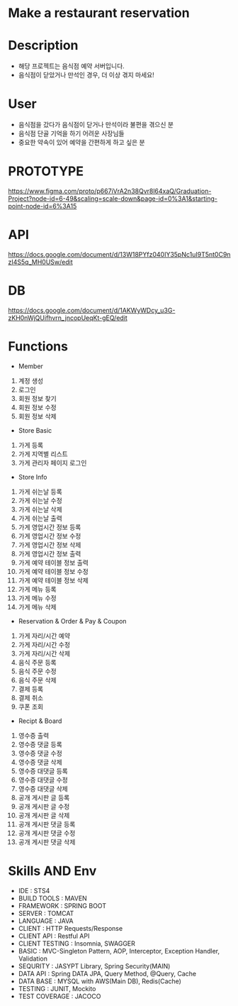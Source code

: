 # Make a restaurant reservation

# Description
- 해당 프로젝트는 음식점 예약 서버입니다.
- 음식점이 닫았거나 만석인 경우, 더 이상 겪지 마세요!

# User
- 음식점을 갔다가 음식점이 닫거나 만석이라 불편을 겪으신 분
- 음식점 단골 기억을 하기 어려운 사장님들
- 중요한 약속이 있어 예약을 간편하게 하고 싶은 분


# PROTOTYPE
https://www.figma.com/proto/p667iVrA2n38Qvr8l64xaQ/Graduation-Project?node-id=6-49&scaling=scale-down&page-id=0%3A1&starting-point-node-id=6%3A15

# API
https://docs.google.com/document/d/13W18PYfz040IY35pNc1uI9T5nt0C9nzI4S5q_MH0USw/edit

# DB
https://docs.google.com/document/d/1AKWyWDcy_u3G-zKH0nWjQUifhvrn_jncopUeqKt-gEQ/edit

# Functions
- Member
1. 계정 생성
2. 로그인
3. 회원 정보 찾기
4. 회원 정보 수정
5. 회원 정보 삭제
- Store Basic
1. 가게 등록
2. 가게 지역별 리스트
3. 가게 관리자 페이지 로그인
- Store Info
1. 가게 쉬는날 등록
2. 가게 쉬는날 수정
3. 가게 쉬는날 삭제
4. 가게 쉬는날 출력
5. 가게 영업시간 정보 등록
6. 가게 영업시간 정보 수정
7. 가게 영업시간 정보 삭제
8. 가게 영업시간 정보 출력
9. 가게 예약 테이블 정보 출력
10. 가게 예약 테이블 정보 수정
11. 가게 예약 테이블 정보 삭제
12. 가게 메뉴 등록
13. 가게 메뉴 수정
14. 가게 메뉴 삭제
- Reservation & Order & Pay & Coupon
1. 가게 자리/시간 예약
2. 가게 자리/시간 수정
3. 가게 자리/시간 삭제
4. 음식 주문 등록
5. 음식 주문 수정
6. 음식 주문 삭제
7. 결제 등록
8. 결제 취소
9. 쿠폰 조회
- Recipt & Board
1. 영수증 출력
2. 영수증 댓글 등록
3. 영수증 댓글 수정
4. 영수증 댓글 삭제
5. 영수증 대댓글 등록
6. 영수증 대댓글 수정
7. 영수증 대댓글 삭제
8. 공개 게시판 글 등록
9. 공개 게시판 글 수정
10. 공개 게시판 글 삭제
11. 공개 게시판 댓글 등록
12. 공개 게시판 댓글 수정
13. 공개 게시판 댓글 삭제





# Skills AND Env
- IDE : STS4
- BUILD TOOLS : MAVEN
- FRAMEWORK : SPRING BOOT
- SERVER : TOMCAT
- LANGUAGE : JAVA
- CLIENT : HTTP Requests/Response
- CLIENT API : Restful API
- CLIENT TESTING : Insomnia, SWAGGER
- BASIC : MVC-Singleton Pattern, AOP, Interceptor, Exception Handler, Validation
- SEQURITY : JASYPT Library, Spring Security(MAIN)
- DATA API : Spring DATA JPA, Query Method, @Query, Cache
- DATA BASE : MYSQL with AWS(Main DB), Redis(Cache)
- TESTING : JUNIT, Mockito
- TEST COVERAGE : JACOCO
